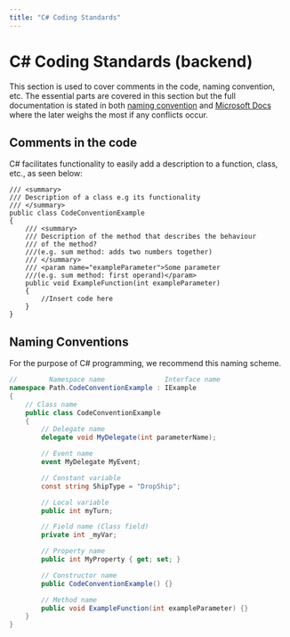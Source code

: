 ```yaml
---
title: "C# Coding Standards"
---
```

# C\# Coding Standards (backend)

This section is used to cover comments in the code, naming convention,
etc. The essential parts are covered in this section but the full
documentation is stated in both [naming convention](<https://github.com/ktaranov/naming-convention/blob/master/C%23%20Coding%20Standards%20and%20Naming%20Conventions.md>)
and [Microsoft Docs](<https://docs.microsoft.com/en-us/dotnet/csharp/programming-guide/inside-a-program/coding-conventions>)
where the later weighs the most if any conflicts occur.

## Comments in the code

C\# facilitates functionality to easily add a description to a function,
class, etc., as seen below:

```Csharp
/// <summary>
/// Description of a class e.g its functionality
/// </summary>
public class CodeConventionExample
{
    /// <summary>
    /// Description of the method that describes the behaviour
    /// of the method?
    ///(e.g. sum method: adds two numbers together)
    /// </summary>
    /// <param name="exampleParameter">Some parameter
    ///(e.g. sum method: first operand)</param>
    public void ExampleFunction(int exampleParameter)
    {
        //Insert code here
    }
}
```

## Naming Conventions

For the purpose of C\# programming, we recommend this naming scheme.

```c#
//        Namespace name               Interface name
namespace Path.CodeConventionExample : IExample
{
    // Class name
    public class CodeConventionExample
    {
        // Delegate name
        delegate void MyDelegate(int parameterName);

        // Event name
        event MyDelegate MyEvent;

        // Constant variable
        const string ShipType = "DropShip";

        // Local variable
        public int myTurn;

        // Field name (Class field)
        private int _myVar;

        // Property name
        public int MyProperty { get; set; }

        // Constructor name
        public CodeConventionExample() {}

        // Method name
        public void ExampleFunction(int exampleParameter) {}
    }
}
```
